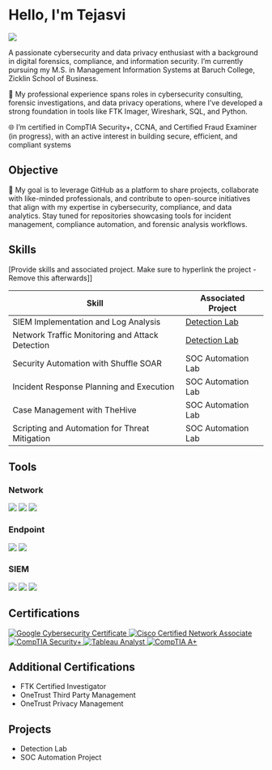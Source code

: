 # Hello, I'm Tejasvi 
<a href="https://www.linkedin.com/in/tejasvi-ahuja/"><img src="https://img.shields.io/badge/-LinkedIn-0072b1?&style=for-the-badge&logo=linkedin&logoColor=white" /></a>

A passionate cybersecurity and data privacy enthusiast with a background in digital forensics, compliance, and information security. I’m currently pursuing my M.S. in Management Information Systems at Baruch College, Zicklin School of Business.

💼 My professional experience spans roles in cybersecurity consulting, forensic investigations, and data privacy operations, where I’ve developed a strong foundation in tools like FTK Imager, Wireshark, SQL, and Python.

🌐 I’m certified in CompTIA Security+, CCNA, and Certified Fraud Examiner (in progress), with an active interest in building secure, efficient, and compliant systems

## Objective
📌 My goal is to leverage GitHub as a platform to share projects, collaborate with like-minded professionals, and contribute to open-source initiatives that align with my expertise in cybersecurity, compliance, and data analytics. Stay tuned for repositories showcasing tools for incident management, compliance automation, and forensic analysis workflows.

## Skills
[Provide skills and associated project. Make sure to hyperlink the project - Remove this afterwards]]

| Skill                                         | Associated Project         |
|-----------------------------------------------|----------------------------|
| SIEM Implementation and Log Analysis          | <a href="https://google.com">Detection Lab</a>|
| Network Traffic Monitoring and Attack Detection | <a href="https://google.com">Detection Lab</a>|
| Security Automation with Shuffle SOAR         | SOC Automation Lab|
| Incident Response Planning and Execution      | SOC Automation Lab|
| Case Management with TheHive                  | SOC Automation Lab|
| Scripting and Automation for Threat Mitigation | SOC Automation Lab|

## Tools

### Network
<div>
    <img src="https://img.shields.io/badge/-Wireshark-1679A7?&style=for-the-badge&logo=Wireshark&logoColor=white" />
    <img src="https://img.shields.io/badge/-Suricata-EF3B2D?&style=for-the-badge&logo=Suricata&logoColor=white" />
    <img src="https://img.shields.io/badge/-Zeek-777BB4?&style=for-the-badge&logo=Zeek&logoColor=white" />
</div>

### Endpoint
<div>
    <img src="https://img.shields.io/badge/-Microsoft_Defender_for_Endpoint-00A4EF?&style=for-the-badge&logo=Microsoft&logoColor=white" />
    <img src="https://img.shields.io/badge/-Velociraptor-4B275F?&style=for-the-badge&logo=Velociraptor&logoColor=white" />
</div>

### SIEM
<div>
    <img src="https://img.shields.io/badge/-Microsoft_Sentinel-0078D4?&style=for-the-badge&logo=Microsoft&logoColor=white" />
    <img src="https://img.shields.io/badge/-Splunk-000000?&style=for-the-badge&logo=Splunk&logoColor=white" />
    <img src="https://img.shields.io/badge/-Elastic-005571?&style=for-the-badge&logo=Elastic&logoColor=white" />
</div>

## Certifications
<div>
<a href="https://www.credly.com/badges/793a4681-d064-463d-924b-e2e0a94cd696/linked_in_profile" target="_blank"> <img src="https://img.shields.io/badge/-Google%20Cybersecurity%20Certificate-34A853?&style=for-the-badge&logo=Google&logoColor=white" alt="Google Cybersecurity Certificate" /> </a> <a href="https://www.credly.com/badges/d9120e63-e2c8-4e8e-9058-b057a6751a0f/linked_in_profile" target="_blank"> <img src="https://img.shields.io/badge/-Cisco%20Certified%20Network%20Associate-1BA0D7?&style=for-the-badge&logo=Cisco&logoColor=white" alt="Cisco Certified Network Associate" /> </a> <a href="https://www.credly.com/badges/771a80e1-2054-48d8-b67e-7fbfe6b85774" target="_blank"> <img src="https://img.shields.io/badge/-CompTIA%20Security%2B-FF0000?&style=for-the-badge&logo=CompTIA&logoColor=white" alt="CompTIA Security+" /> </a> <a href="https://www.credly.com/badges/724dc78f-4ccc-48bb-8132-f391a23f3994/linked_in_profile" target="_blank"> <img src="https://img.shields.io/badge/-Tableau%20Analyst-E97627?&style=for-the-badge&logo=Tableau&logoColor=white" alt="Tableau Analyst" /> </a> <a href="https://www.credly.com/badges/4d3a1748-ba6e-4e8f-a7fb-8e4f562dd49d/linked_in_profile" target="_blank"> <img src="https://img.shields.io/badge/-CompTIA%20A%2B-4D4D4D?&style=for-the-badge&logo=CompTIA&logoColor=white" alt="CompTIA A+" /> </a> 
</div>

## Additional Certifications
- FTK Certified Investigator
- OneTrust Third Party Management
- OneTrust Privacy Management

## Projects
- Detection Lab
- SOC Automation Project
